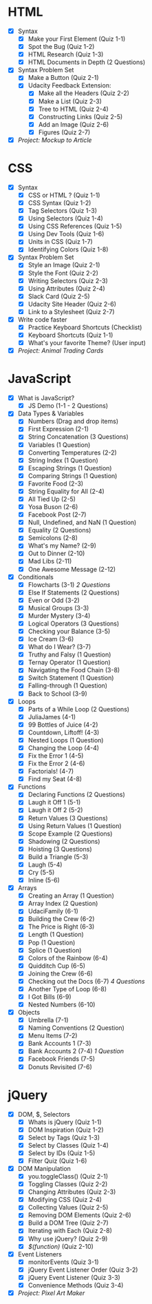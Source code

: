 # HTML

* [X] Syntax
  * [X] Make your First Element (Quiz 1-1)
  * [X] Spot the Bug (Quiz 1-2)
  * [X] HTML Research (Quiz 1-3)
  * [X] HTML Documents in Depth (2 Questions)
* [X] Syntax Problem Set
  * [X] Make a Button (Quiz 2-1)
  * [X] Udacity Feedback Extension:
    * [X] Make all the Headers (Quiz 2-2)
    * [X] Make a List (Quiz 2-3)
    * [X] Tree to HTML (Quiz 2-4)
    * [X] Constructing Links (Quiz 2-5)
    * [X] Add an Image (Quiz 2-6)
    * [X] Figures (Quiz 2-7)
* [X] _Project: Mockup to Article_

# CSS
* [X] Syntax
  * [X] CSS or HTML ? (Quiz 1-1)
  * [X] CSS Syntax (Quiz 1-2)
  * [X] Tag Selectors (Quiz 1-3)
  * [X] Using Selectors (Quiz 1-4)
  * [X] Using CSS References (Quiz 1-5)
  * [X] Using Dev Tools (Quiz 1-6)
  * [X] Units in CSS (Quiz 1-7)
  * [X] Identifying Colors (Quiz 1-8)
* [X] Syntax Problem Set
  * [X] Style an Image (Quiz 2-1)
  * [X] Style the Font (Quiz 2-2)
  * [X] Writing Selectors (Quiz 2-3)
  * [X] Using Attributes (Quiz 2-4)
  * [X] Slack Card (Quiz 2-5)
  * [X] Udacity Site Header (Quiz 2-6)
  * [X] Link to a Stylesheet (Quiz 2-7)
* [X] Write code faster
  * [X] Practice Keyboard Shortcuts (Checklist)
  * [X] Keyboard Shortcuts (Quiz 1-1)
  * [X] What's your favorite Theme? (User input)
* [X] _Project: Animal Trading Cards_

# JavaScript
* [X] What is JavaScript?
  * [X] JS Demo (1-1 - 2 Questions)
* [X] Data Types & Variables
  * [X] Numbers (Drag and drop items)
  * [X] First Expression (2-1)
  * [X] String Concatenation (3 Questions)
  * [X] Variables (1 Question)
  * [X] Converting Temperatures (2-2)
  * [X] String Index (1 Question)
  * [X] Escaping Strings (1 Question)
  * [X] Comparing Strings (1 Question)
  * [X] Favorite Food (2-3)
  * [X] String Equality for All (2-4)
  * [X] All Tied Up (2-5)
  * [X] Yosa Buson (2-6)
  * [X] Facebook Post (2-7)
  * [X] Null, Undefined, and NaN (1 Question)
  * [X] Equality (2 Questions)
  * [X] Semicolons (2-8)
  * [X] What's my Name? (2-9)
  * [X] Out to Dinner (2-10)
  * [X] Mad Libs (2-11)
  * [X] One Awesome Message (2-12)
* [X] Conditionals
  * [X] Flowcharts (3-1) _2 Questions_
  * [X] Else If Statements (2 Questions)
  * [X] Even or Odd (3-2)
  * [X] Musical Groups (3-3)
  * [X] Murder Mystery (3-4)
  * [X] Logical Operators (3 Questions)
  * [X] Checking your Balance (3-5)
  * [X] Ice Cream (3-6)
  * [X] What do I Wear? (3-7)
  * [X] Truthy and Falsy (1 Question)
  * [X] Ternay Operator (1 Question)
  * [X] Navigating the Food Chain (3-8)
  * [X] Switch Statement (1 Question)
  * [X] Falling-through (1 Question)
  * [X] Back to School (3-9)
* [X] Loops
  * [X] Parts of a While Loop (2 Questions)
  * [X] JuliaJames (4-1)
  * [X] 99 Bottles of Juice (4-2)
  * [X] Countdown, Liftoff! (4-3)
  * [X] Nested Loops (1 Question)
  * [X] Changing the Loop (4-4)
  * [X] Fix the Error 1 (4-5)
  * [X] Fix the Error 2 (4-6)
  * [X] Factorials! (4-7)
  * [X] Find my Seat (4-8)
* [X] Functions
  * [X] Declaring Functions (2 Questions)
  * [X] Laugh it Off 1 (5-1)
  * [X] Laugh it Off 2 (5-2)
  * [X] Return Values (3 Questions)
  * [X] Using Return Values (1 Question)
  * [X] Scope Example (2 Questions)
  * [X] Shadowing (2 Questions)
  * [X] Hoisting (3 Questions)
  * [X] Build a Triangle (5-3)
  * [X] Laugh (5-4)
  * [X] Cry (5-5)
  * [X] Inline (5-6)
* [X] Arrays
  * [X] Creating an Array (1 Question)
  * [X] Array Index (2 Question)
  * [X] UdaciFamily (6-1)
  * [X] Building the Crew (6-2)
  * [X] The Price is Right (6-3)
  * [X] Length (1 Question)
  * [X] Pop (1 Question)
  * [X] Splice (1 Question)
  * [X] Colors of the Rainbow (6-4)
  * [X] Quidditch Cup (6-5)
  * [X] Joining the Crew (6-6)
  * [X] Checking out the Docs (6-7) _4 Questions_
  * [X] Another Type of Loop (6-8)
  * [X] I Got Bills (6-9)
  * [X] Nested Numbers (6-10)
* [X] Objects
  * [X] Umbrella (7-1)
  * [X] Naming Conventions (2 Question)
  * [X] Menu Items (7-2)
  * [X] Bank Accounts 1 (7-3)
  * [X] Bank Accounts 2 (7-4) _1 Question_
  * [X] Facebook Friends (7-5)
  * [X] Donuts Revisited (7-6)

 # jQuery
* [X] DOM, $, Selectors
  * [X] Whats is jQuery (Quiz 1-1)
  * [X] DOM Inspiration (Quiz 1-2)
  * [X] Select by Tags (Quiz 1-3)
  * [X] Select by Classes (Quiz 1-4)
  * [X] Select by IDs (Quiz 1-5)
  * [X] Filter Quiz (Quiz 1-6)
* [X] DOM Manipulation
  * [X] you.toggleClass() (Quiz 2-1)
  * [X] Toggling Classes (Quiz 2-2)
  * [X] Changing Attributes (Quiz 2-3)
  * [X] Modifying CSS (Quiz 2-4)
  * [X] Collecting Values (Quiz 2-5)
  * [X] Removing DOM Elements (Quiz 2-6)
  * [X] Build a DOM Tree (Quiz 2-7)
  * [X] Iterating with Each (Quiz 2-8)
  * [X] Why use jQuery? (Quiz 2-9)
  * [X] _$(function)_ (Quiz 2-10)
* [X] Event Listeners
  * [X] monitorEvents (Quiz 3-1)
  * [X] jQuery Event Listener Order (Quiz 3-2)
  * [X] jQuery Event Listener (Quiz 3-3)
  * [X] Convenience Methods (Quiz 3-4)
* [X] _Project: Pixel Art Maker_
